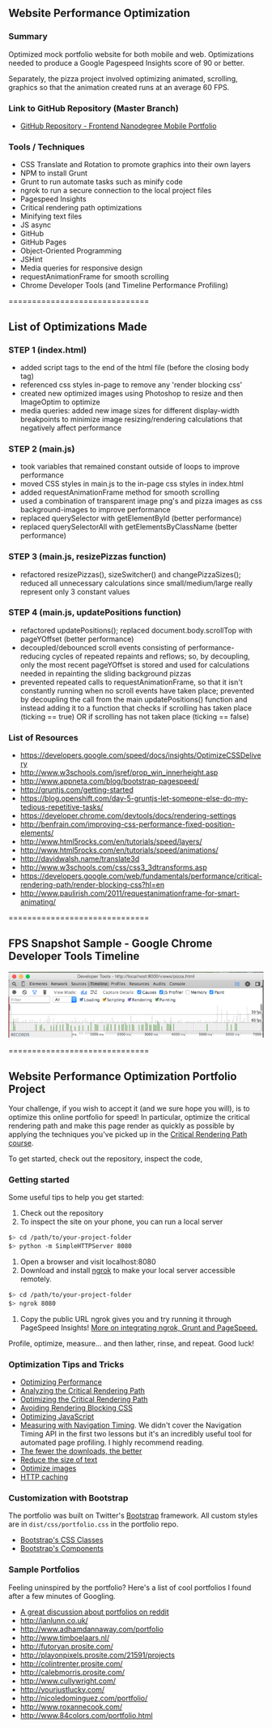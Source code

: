## Website Performance Optimization

### Summary

Optimized mock portfolio website for both mobile and web. Optimizations needed to produce a Google Pagespeed Insights score of 90 or better.

Separately, the pizza project involved optimizing animated, scrolling, graphics so that the animation created runs at an average 60 FPS.

### Link to GitHub Repository (Master Branch)

* [GitHub Repository - Frontend Nanodegree Mobile Portfolio](http://alexsales.github.io/frontend-nanodegree-mobile-portfolio/ "github project repository")

### Tools / Techniques

- CSS Translate and Rotation to promote graphics into their own layers
- NPM to install Grunt
- Grunt to run automate tasks such as minify code
- ngrok to run a secure connection to the local project files
- Pagespeed Insights
- Critical rendering path optimizations
- Minifying text files
- JS async
- GitHub
- GitHub Pages
- Object-Oriented Programming
- JSHint
- Media queries for responsive design
- requestAnimationFrame for smooth scrolling
- Chrome Developer Tools (and Timeline Performance Profiling)

==============================
## List of Optimizations Made

### STEP 1 (index.html)

- added script tags to the end of the html file (before the closing body tag)
- referenced css styles in-page to remove any 'render blocking css'
- created new optimized images using Photoshop to resize and then ImageOptim to optimize
- media queries: added new image sizes for different display-width breakpoints to minimize image resizing/rendering calculations that negatively affect performance

### STEP 2 (main.js)

- took variables that remained constant outside of loops to improve performance
- moved CSS styles in main.js to the in-page css styles in index.html
- added requestAnimationFrame method for smooth scrolling
- used a combination of transparent image png's and pizza images as css background-images to improve performance
- replaced querySelector with getElementById (better performance)
- replaced querySelectorAll with getElementsByClassName (better performance)

### STEP 3 (main.js, resizePizzas function)

- refactored resizePizzas(), sizeSwitcher() and changePizzaSizes(); reduced all unnecessary calculations since small/medium/large really represent only 3 constant values

### STEP 4 (main.js, updatePositions function)

- refactored updatePositions(); replaced document.body.scrollTop with pageYOffset (better performance)
- decoupled/debounced scroll events consisting of performance-reducing cycles of repeated repaints and reflows; so, by decoupling, only the most recent pageYOffset is stored and used for calculations needed in repainting the sliding background pizzas
- prevented repeated calls to requestAnimationFrame, so that it isn't constantly running when no scroll events have taken place; prevented by decoupling the call from the main updatePositions() function and instead adding it to a function that checks if scrolling has taken place (ticking == true) OR if scrolling has not taken place (ticking == false)

### List of Resources

- https://developers.google.com/speed/docs/insights/OptimizeCSSDelivery
- http://www.w3schools.com/jsref/prop_win_innerheight.asp
- http://www.appneta.com/blog/bootstrap-pagespeed/
- http://gruntjs.com/getting-started
- https://blog.openshift.com/day-5-gruntjs-let-someone-else-do-my-tedious-repetitive-tasks/
- https://developer.chrome.com/devtools/docs/rendering-settings
- http://benfrain.com/improving-css-performance-fixed-position-elements/
- http://www.html5rocks.com/en/tutorials/speed/layers/
- http://www.html5rocks.com/en/tutorials/speed/animations/
- http://davidwalsh.name/translate3d
- http://www.w3schools.com/css/css3_3dtransforms.asp
- https://developers.google.com/web/fundamentals/performance/critical-rendering-path/render-blocking-css?hl=en
- http://www.paulirish.com/2011/requestanimationframe-for-smart-animating/

==============================
## FPS Snapshot Sample - Google Chrome Developer Tools Timeline

![FPS Snapshot Sample](img/timeline-screenshot.png)

==============================
## Website Performance Optimization Portfolio Project

Your challenge, if you wish to accept it (and we sure hope you will), is to optimize this online portfolio for speed! In particular, optimize the critical rendering path and make this page render as quickly as possible by applying the techniques you've picked up in the [Critical Rendering Path course](https://www.udacity.com/course/ud884).

To get started, check out the repository, inspect the code,

### Getting started

Some useful tips to help you get started:

1. Check out the repository
1. To inspect the site on your phone, you can run a local server

  ```bash
  $> cd /path/to/your-project-folder
  $> python -m SimpleHTTPServer 8080
  ```

1. Open a browser and visit localhost:8080
1. Download and install [ngrok](https://ngrok.com/) to make your local server accessible remotely.

  ``` bash
  $> cd /path/to/your-project-folder
  $> ngrok 8080
  ```

1. Copy the public URL ngrok gives you and try running it through PageSpeed Insights! [More on integrating ngrok, Grunt and PageSpeed.](http://www.jamescryer.com/2014/06/12/grunt-pagespeed-and-ngrok-locally-testing/)

Profile, optimize, measure... and then lather, rinse, and repeat. Good luck!

### Optimization Tips and Tricks

* [Optimizing Performance](https://developers.google.com/web/fundamentals/performance/ "web performance")
* [Analyzing the Critical Rendering Path](https://developers.google.com/web/fundamentals/performance/critical-rendering-path/analyzing-crp.html "analyzing crp")
* [Optimizing the Critical Rendering Path](https://developers.google.com/web/fundamentals/performance/critical-rendering-path/optimizing-critical-rendering-path.html "optimize the crp!")
* [Avoiding Rendering Blocking CSS](https://developers.google.com/web/fundamentals/performance/critical-rendering-path/render-blocking-css.html "render blocking css")
* [Optimizing JavaScript](https://developers.google.com/web/fundamentals/performance/critical-rendering-path/adding-interactivity-with-javascript.html "javascript")
* [Measuring with Navigation Timing](https://developers.google.com/web/fundamentals/performance/critical-rendering-path/measure-crp.html "nav timing api"). We didn't cover the Navigation Timing API in the first two lessons but it's an incredibly useful tool for automated page profiling. I highly recommend reading.
* <a href="https://developers.google.com/web/fundamentals/performance/optimizing-content-efficiency/eliminate-downloads.html">The fewer the downloads, the better</a>
* <a href="https://developers.google.com/web/fundamentals/performance/optimizing-content-efficiency/optimize-encoding-and-transfer.html">Reduce the size of text</a>
* <a href="https://developers.google.com/web/fundamentals/performance/optimizing-content-efficiency/image-optimization.html">Optimize images</a>
* <a href="https://developers.google.com/web/fundamentals/performance/optimizing-content-efficiency/http-caching.html">HTTP caching</a>

### Customization with Bootstrap

The portfolio was built on Twitter's <a href="http://getbootstrap.com/">Bootstrap</a> framework. All custom styles are in `dist/css/portfolio.css` in the portfolio repo.

* <a href="http://getbootstrap.com/css/">Bootstrap's CSS Classes</a>
* <a href="http://getbootstrap.com/components/">Bootstrap's Components</a>

### Sample Portfolios

Feeling uninspired by the portfolio? Here's a list of cool portfolios I found after a few minutes of Googling.

* <a href="http://www.reddit.com/r/webdev/comments/280qkr/would_anybody_like_to_post_their_portfolio_site/">A great discussion about portfolios on reddit</a>
* <a href="http://ianlunn.co.uk/">http://ianlunn.co.uk/</a>
* <a href="http://www.adhamdannaway.com/portfolio">http://www.adhamdannaway.com/portfolio</a>
* <a href="http://www.timboelaars.nl/">http://www.timboelaars.nl/</a>
* <a href="http://futoryan.prosite.com/">http://futoryan.prosite.com/</a>
* <a href="http://playonpixels.prosite.com/21591/projects">http://playonpixels.prosite.com/21591/projects</a>
* <a href="http://colintrenter.prosite.com/">http://colintrenter.prosite.com/</a>
* <a href="http://calebmorris.prosite.com/">http://calebmorris.prosite.com/</a>
* <a href="http://www.cullywright.com/">http://www.cullywright.com/</a>
* <a href="http://yourjustlucky.com/">http://yourjustlucky.com/</a>
* <a href="http://nicoledominguez.com/portfolio/">http://nicoledominguez.com/portfolio/</a>
* <a href="http://www.roxannecook.com/">http://www.roxannecook.com/</a>
* <a href="http://www.84colors.com/portfolio.html">http://www.84colors.com/portfolio.html</a>
